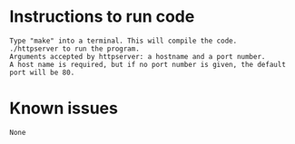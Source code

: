 # Instructions to run code
	Type "make" into a terminal. This will compile the code.
	./httpserver to run the program.
	Arguments accepted by httpserver: a hostname and a port number.
	A host name is required, but if no port number is given, the default port will be 80.
	
# Known issues
	None
